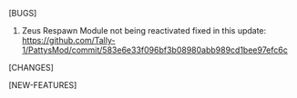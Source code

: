 [BUGS]
1) Zeus Respawn Module not being reactivated 
 fixed in this update: 
 https://github.com/Tally-1/PattysMod/commit/583e6e33f096bf3b08980abb989cd1bee97efc6c

[CHANGES]
<!-- 1) Remove notification on reactivating modules. -->
<!-- 2) Remove default Respawn marker on Rallypoint -->
<!-- 3) Add role to the rally point name (Visible on map and in 3D) -->
   <!-- - "Rally Point (Squad leader)" -->

<!-- 4) Change text on notifications -->
   <!-- - Placed    = "Rally Point Placed" -->
   <!-- - Moved     = "Rally Point Moved" -->
   <!-- - Contested = "Rally Point Contested" -->

[NEW-FEATURES]
<!-- 1) 3D & Map Marker for Zeus Placed respawn point. -->
<!-- 2) Enable contested functionality for Zeus Placed respawn point. -->